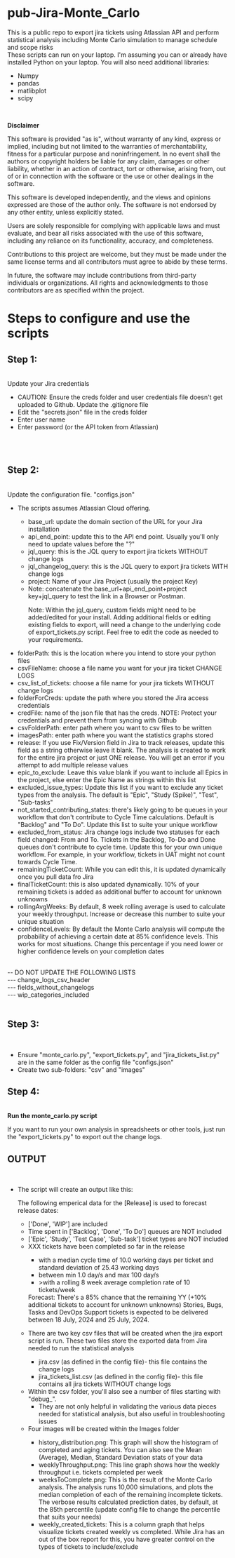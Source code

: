 # pub-Jira-Monte_Carlo
This is a public repo to export jira tickets using Atlassian API and perform statistical analysis including Monte Carlo simulation to manage schedule and scope risks <br />
These scripts can run on your laptop. I'm assuming you can or already have installed Python on your laptop. You will also need additional libraries:
<ul><li>Numpy</li>
<li>pandas</li>
<li>matlibplot</li>
<li>scipy</li>

</ul>
<br />

<strong>Disclaimer</strong>
<p>
This software is provided "as is", without warranty of any kind, express or implied, including but not limited to the warranties of merchantability, fitness for a particular purpose and noninfringement. In no event shall the authors or copyright holders be liable for any claim, damages or other liability, whether in an action of contract, tort or otherwise, arising from, out of or in connection with the software or the use or other dealings in the software.
</p>
<p>
This software is developed independently, and the views and opinions expressed are those of the author only. The software is not endorsed by any other entity, unless explicitly stated.
</p>
<p>
Users are solely responsible for complying with applicable laws and must evaluate, and bear all risks associated with the use of this software, including any reliance on its functionality, accuracy, and completeness.
</p>
<p>
Contributions to this project are welcome, but they must be made under the same license terms and all contributors must agree to abide by these terms.
</p>
<p>
In future, the software may include contributions from third-party individuals or organizations. All rights and acknowledgments to those contributors are as specified within the project.
</p>
<h1>Steps to configure and use the scripts</h2>
<h2>Step 1:</h2><br />
Update your Jira credentials<br />
<ul>
<li>CAUTION: Ensure the creds folder and user credentials file doesn't get uploaded to Github. Update the .gitignore file</li>
<li>Edit the "secrets.json" file in the creds folder</li>
<li>Enter user name</li>
<li>Enter password (or the API token from Atlassian)</li>
</ul>
<br /><br />
<h2>Step 2:</h2><br />
Update the configuration file. "configs.json"<br />
<ul>
<li>The scripts assumes Atlassian Cloud offering. </li>
<ul>
<li>base_url: update the domain section of the URL for your Jira installation</li>
<li>api_end_point: update this to the API end point. Usually you'll only need to update values before the "?"</li>
<li>jql_query: this is the JQL query to export jira tickets WITHOUT change logs</li>
<li>jql_changelog_query: this is the JQL query to export jira tickets WITH change logs</li>
<li>project: Name of your Jira Project (usually the project Key)</li>
<li>Note: concatenate the base_url+api_end_point+project key+jql_query to test the link in a Browser or Postman.<p>
Note: Within the jql_query, custom fields might need to be added/edited for your install. Adding additional fields or editing existing fields to export, will need a change to the underlying code of export_tickets.py script. Feel free to edit the code as needed to your requirements.
</p>
</li>
</ul>
<li>folderPath: this is the location where you intend to store your python files</li>
<li>csvFileName: choose a file name you want for your jira ticket CHANGE LOGS</li>
<li>csv_list_of_tickets: choose a file name for your jira tickets WITHOUT change logs</li>
<li>folderForCreds: update the path where you stored the Jira access credentials</li>
<li>credFile: name of the json file that has the creds. NOTE: Protect your credentials and prevent them from syncing with Github</li>
<li>csvFolderPath: enter path where you want to csv files to be written</li>
<li>imagesPath: enter path where you want the statistics graphs stored</li>
<li>release: If you use Fix/Version field in Jira to track releases, update this field as a string otherwise leave it blank. The analysis is created to work for the entire jira project or just ONE release. You will get an error if you attempt to add multiple release values</li>
<li>epic_to_exclude: Leave this value blank if you want to include all Epics in the project, else enter the Epic Name as strings within this list</li>
<li>excluded_issue_types: Update this list if you want to exclude any ticket types from the analysis. The default is "Epic", "Study (Spike)", "Test", "Sub-tasks"</li>
<li>not_started_contributing_states: there's likely going to be queues in your workflow that don't contribute to Cycle Time calculations. Default is "Backlog" and "To Do". Update this list to suite your unique workflow</li>
<li>excluded_from_status: Jira change logs include two statuses for each field changed: From and To. Tickets in the Backlog, To-Do and Done queues don't contribute to cycle time. Update this for your own unique workflow. For example, in your workflow, tickets in UAT might not count towards Cycle Time. </li>
<li>remainingTicketCount: While you can edit this, it is updated dynamically once you pull data fro Jira</li>
<li>finalTicketCount: this is also updated dynamically. 10% of your remaining tickets is added as additional buffer to account for unknown unknowns </li>
<li>rollingAvgWeeks: By default, 8 week rolling average is used to calculate your weekly throughput. Increase or decrease this number to suite your unique situation</li>
<li>confidenceLevels: By default the Monte Carlo analysis will compute the probability of achieving a certain date at 85% confidence levels. This works for most situations. Change this percentage if you need lower or higher confidence levels on your completion dates</li>
</ul>
<br />
-- DO NOT UPDATE THE FOLLOWING LISTS <br />
--- change_logs_csv_header </br />
--- fields_without_changelogs<br />
--- wip_categories_included<br/><br />


<h2>Step 3:</h2><br />
<ul>
<li>Ensure "monte_carlo.py", "export_tickets.py",  and "jira_tickets_list.py" are in the same folder as the config file "configs.json"</li>
<li>Create two sub-folders: "csv" and "images"</li>
</ul>

<h2>Step 4:</h2><br />
<strong>Run the monte_carlo.py script</strong>
<p>If you want to run your own analysis in spreadsheets or other tools, just run the "export_tickets.py" to export out the change logs.</p>

<h2>OUTPUT</h2><br />
<ul>
<li>The script will create an output like this:
<p>
The following emperical data for the [Release] is used to forecast release dates: 
<ul>
<li>['Done', 'WIP'] are included</li>
<li>Time spent in ['Backlog', 'Done', 'To Do'] queues are NOT included</li>
<li>['Epic', 'Study', 'Test Case', 'Sub-task'] ticket types are NOT included</li>
<li>XXX tickets have been completed so far in the release </li>
<ul>
<li>with a median cycle time of 10.0 working days per ticket and standard deviation of 25.43 working days</li>
<li>between min 1.0 day/s and max 100 day/s</li>
<li>>with a rolling 8 week average completion rate of 10 tickets/week </li>
</ul>
Forecast: There's a 85% chance that the remaining YY (+10% additional tickets to account for unknown unknowns) Stories, Bugs, Tasks and DevOps Support tickets is expected to be delivered between 18 July, 2024 and 25 July, 2024.
</p>
<li>There are two key csv files that will be created when the jira export script is run. These two files store the exported data from Jira needed to run the statistical analysis</li>
<ul>
<li>jira.csv (as defined in the config file)- this file contains the change logs</li>
<li>jira_tickets_list.csv (as defined in the config file)- this file contains all jira tickets WITHOUT change logs</li>
</ul>
<li>Within the csv folder, you'll also see a number of files starting with "debug_". <ul><li>They are not only helpful in validating the various data pieces needed for statistical analysis, but also useful in troubleshooting issues</li></ul>
<li>Four images will be created within the Images folder</li>
<ul>
<li>history_distribution.png: This graph will show the histogram of completed and aging tickets. You can also see the Mean (Average), Median, Standard Deviation stats of your data</li>
<li>weeklyThroughput.png: This line graph shows how the weekly throughput i.e. tickets completed per week</li>
<li>weeksToComplete.png: This is the result of the Monte Carlo analysis. The analysis runs 10,000 simulations, and plots the median completion of each of the remaining incomplete tickets. The verbose results calculated prediction dates, by default, at the 85th percentile (update config file to change the percentile that suits your needs)</li>
<li>weekly_created_tickets: This is a column graph that helps visualize tickets created weekly vs completed. While Jira has an out of the box report for this, you have greater control on the types of tickets to include/exclude</li>
</ul>
</ul>




